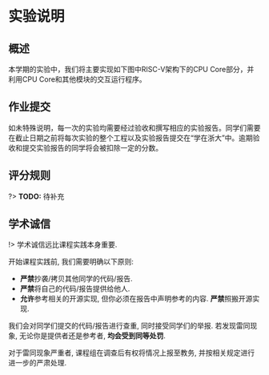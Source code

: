# 实验说明

## 概述

本学期的实验中，我们将主要实现如下图中RISC-V架构下的CPU Core部分，并利用CPU Core和其他模块的交互运行程序。

## 作业提交

如未特殊说明，每一次的实验均需要经过验收和撰写相应的实验报告。同学们需要在截止日期之前将每次实验的整个工程以及实验报告提交在“学在浙大”中。逾期验收和提交实验报告的同学将会被扣除一定的分数。


## 评分规则

?> **TODO:** 待补充


## 学术诚信

!> 学术诚信远比课程实践本身重要.

开始课程实践前, 我们需要明确以下原则:

* **严禁**抄袭/拷贝其他同学的代码/报告.
* **严禁**将自己的代码/报告提供给他人.
* **允许**参考相关的开源实现, 但你必须在报告中声明参考的内容. **严禁**照搬开源实现.

我们会对同学们提交的代码/报告进行查重, 同时接受同学们的举报. 若发现雷同现象, 无论你是提供者还是参考者, **均会受到同等处罚**.

对于雷同现象严重者, 课程组在调查后有权将情况上报至教务, 并按相关规定进行进一步的严肃处理.
